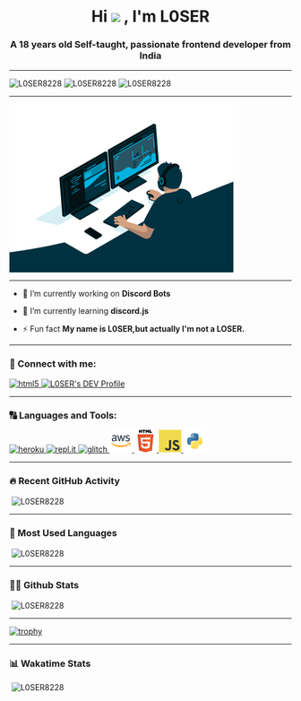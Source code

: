 <h1 align="center">Hi <img src="https://media.giphy.com/media/hvRJCLFzcasrR4ia7z/giphy.gif" width="25px"> , I'm L0SER</h1>
<h3 align="center">A 18 years old Self-taught, passionate frontend developer from India</h3>

<hr>

<p>
<img src="https://komarev.com/ghpvc/?username=L0SER8228" alt="L0SER8228" />
<img src="https://img.shields.io/github/forks/L0SER8228/L0SER8228?color=blue" alt="L0SER8228" />
<img src="https://img.shields.io/github/stars/L0SER8228/L0SER8228?color=blue" alt="L0SER8228" />
</p>

<hr>

  <img align="center" alt="GIF" src="code.gif?raw=true" width="400" height="300" />

<hr>

- 🔭 I’m currently working on **Discord Bots**

- 🌱 I’m currently learning **discord.js**

- ⚡ Fun fact **My name is L0SER,but actually I'm not a LOSER.**

<hr>

<h3 align="left">📎 Connect with me:</h3>
<a href="https://discord.com/users/668157292927254587" target="_blank"> <img src="https://discord.com/assets/41484d92c876f76b20c7f746221e8151.svg" alt="html5" width="40" height="40"/> </a>
<a href="https://dev.to/l0ser8228"> <img src="https://d2fltix0v2e0sb.cloudfront.net/dev-badge.svg" alt="L0SER's DEV Profile" height="30" width="30"> </a>

<hr>

<h3 align="left">🔠 Languages and Tools:</h3>
<p align="left"> <a href="https://heroku.com/" target="_blank"> <img src="https://brand.heroku.com/static/media/heroku-logo-stroke.aa0b53be.svg" alt="heroku" width="40" height="40"/> <a href="https://repl.it/" target="_blank"> <img src="https://upload.wikimedia.org/wikipedia/commons/b/b2/Repl.it_logo.svg" alt="repl.it" width="40" height="40"/> </a> <a href="https://glitch.com" target="_blank"> <img src="https://cdn.glitch.com/2bdfb3f8-05ef-4035-a06e-2043962a3a13%2Flogo-day.svg" alt="glitch" width="40" height="40"/> </a> <a href="https://aws.amazon.com" target="_blank"> <img src="https://raw.githubusercontent.com/github/explore/fbceb94436312b6dacde68d122a5b9c7d11f9524/topics/aws/aws.png" alt="aws" width="40" height="40"/> </a> <a href="https://www.w3.org/html/" target="_blank"> <img src="https://raw.githubusercontent.com/github/explore/80688e429a7d4ef2fca1e82350fe8e3517d3494d/topics/html/html.png" alt="html5" width="40" height="40"/> </a> <a href="https://developer.mozilla.org/en-US/docs/Web/JavaScript" target="_blank"> <img src="https://raw.githubusercontent.com/github/explore/80688e429a7d4ef2fca1e82350fe8e3517d3494d/topics/javascript/javascript.png" alt="javascript" width="40" height="40"/> </a> <a href="https://www.python.org" target="_blank"> <img src="https://raw.githubusercontent.com/github/explore/80688e429a7d4ef2fca1e82350fe8e3517d3494d/topics/python/python.png" alt="python" width="40" height="40"/> </a> </p>

<hr>

<h3 align="left">🔥 Recent GitHub Activity</h3>
<p>&nbsp;<img align="center" src="https://github-readme-stats.vercel.app/api?username=L0SER8228&show_icons=true&theme=radical" alt="L0SER8228" /></p>

<hr>

<h3 align="left">📜 Most Used Languages</h3>
<p>&nbsp;<img align="center" src="https://github-readme-stats.vercel.app/api/top-langs/?username=L0SER8228&layout=compact&show_icons=true&theme=radical" alt="L0SER8228" /></p>

<hr>

<h3 align="left">👨‍💻 Github Stats</h3>
<p>&nbsp;<img align="center" src="https://github-readme-streak-stats.herokuapp.com/?user=L0SER8228&hide_border=true&theme=radical" alt="L0SER8228" /></p>

<hr>

[![trophy](https://github-profile-trophy.vercel.app/?username=L0SER8228&theme=discord)](https://github.com/L0SER8228)

<hr>

<h3 align="left">📊 Wakatime Stats</h3>
<p>&nbsp;<img align="center" src="https://github-readme-stats.vercel.app/api/wakatime?username=L0SER8228&theme=radical" alt="L0SER8228" /></p>

